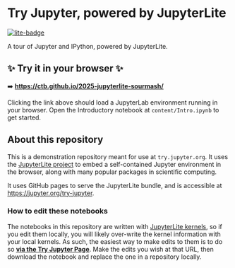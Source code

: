 # Try Jupyter, powered by JupyterLite

[![lite-badge](https://jupyterlite.rtfd.io/en/latest/_static/badge.svg)](https://ctb.github.io/2025-jupyterlite-sourmash/)

A tour of Jupyter and IPython, powered by JupyterLite.

## ✨ Try it in your browser ✨

➡️ **https://ctb.github.io/2025-jupyterlite-sourmash/**

Clicking the link above should load a JupyterLab environment running in your browser. Open the Introductory notebook at `content/Intro.ipynb` to get started.

## About this repository

This is a demonstration repository meant for use at `try.jupyter.org`. It uses the [JupyterLite project](https://jupyterlite.readthedocs.io/en/latest/) to embed a self-contained Jupyter environment in the browser, along with many popular packages in scientific computing.

It uses GitHub pages to serve the JupyterLite bundle, and is accessible at https://jupyter.org/try-jupyter.

### How to edit these notebooks

The notebooks in this repository are written with [JupyterLite kernels](https://jupyterlite.readthedocs.io/en/latest/kernels/index.html), so if you edit them locally, you will likely over-write the kernel information with your local kernels.
As such, the easiest way to make edits to them is to do so [**via the Try Jupyter Page**](https://jupyter.org/try-jupyter).
Make the edits you wish at that URL, then download the notebook and replace the one in a repository locally.
